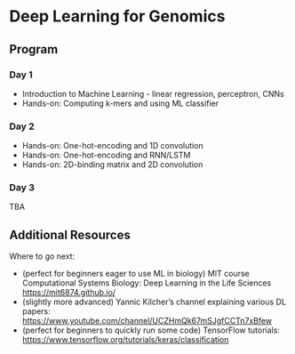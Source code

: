 # Deep Learning for Genomics

## Program

### Day 1
- Introduction to Machine Learning - linear regression, perceptron, CNNs
- Hands-on: Computing k-mers and using ML classifier

### Day 2
- Hands-on: One-hot-encoding and 1D convolution
- Hands-on: One-hot-encoding and RNN/LSTM
- Hands-on: 2D-binding matrix and 2D convolution

### Day 3
TBA

## Additional Resources

Where to go next:
- (perfect for beginners eager to use ML in biology) MIT course Computational Systems Biology: Deep Learning in the Life Sciences https://mit6874.github.io/
- (slightly more advanced) Yannic Kilcher’s channel explaining various DL papers: https://www.youtube.com/channel/UCZHmQk67mSJgfCCTn7xBfew
- (perfect for beginners to quickly run some code) TensorFlow tutorials: https://www.tensorflow.org/tutorials/keras/classification
